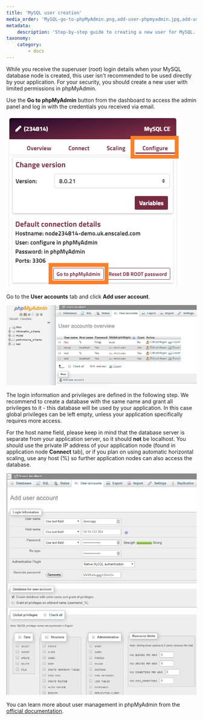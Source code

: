 ```yaml
---
title: 'MySQL user creation'
media_order: 'MySQL-go-to-phpMyAdmin.png,add-user-phpmyadmin.jpg,add-user-phpmyadmin-2.jpg'
metadata:
    description: 'Step-by-step guide to creating a new user for MySQL.'
taxonomy:
    category:
        - docs
---
```


While you receive the superuser (_root_) login details when your MySQL database node is created, this user isn't recommended to be used directly by your application. For your security, you should create a new user with limited permissions in phpMyAdmin.

Use the **Go to phpMyAdmin** button from the dashboard to access the admin panel and log in with the credentials you received via email.

![](MySQL-go-to-phpMyAdmin.png)

Go to the **User accounts** tab and click **Add user account**.

![](add-user-phpmyadmin.jpg)

The login information and privileges are defined in the following step. We recommend to create a database with the same name and grant all privileges to it - this database will be used by your application. In this case global privileges can be left empty, unless your application specifically requires more access.

For the host name field, please keep in mind that the database server is separate from your application server, so it should **not** be localhost. You should use the private IP address of your application node (found in application node **Connect** tab), or if you plan on using automatic horizontal scaling, use any host (%) so further application nodes can also access the database.

![](add-user-phpmyadmin-2.jpg)

You can learn more about user management in phpMyAdmin from the [official documentation](https://docs.phpmyadmin.net/en/latest/privileges.html).
